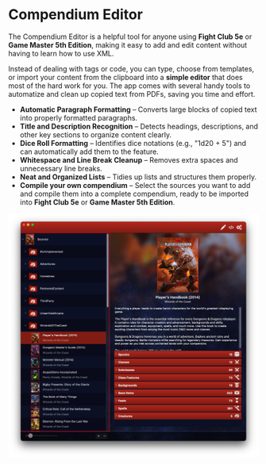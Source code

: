 # Compendium Editor

The Compendium Editor is a helpful tool for anyone using **Fight Club 5e** or **Game Master 5th Edition**, making it easy to add and edit content without having to learn how to use XML.

Instead of dealing with tags or code, you can type, choose from templates, or import your content from the clipboard into a **simple editor** that does most of the hard work for you. The app comes with several handy tools to automatize and clean up copied text from PDFs, saving you time and effort.

- **Automatic Paragraph Formatting** – Converts large blocks of copied text into properly formatted paragraphs.
- **Title and Description Recognition** – Detects headings, descriptions, and other key sections to organize content clearly.
- **Dice Roll Formatting** – Identifies dice notations (e.g., "1d20 + 5") and can automatically add them to the feature.
- **Whitespace and Line Break Cleanup** – Removes extra spaces and unnecessary line breaks.
- **Neat and Organized Lists** – Tidies up lists and structures them properly.
- **Compile your own compendium** – Select the sources you want to add and compile them into a complete compendium, ready to be imported into **Fight Club 5e** or **Game Master 5th Edition**.

![Main Window](Screenshots/main-window.png)